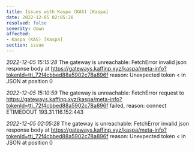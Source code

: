 ```yaml
---
title: Issues with Kaspa (KAS) [Kaspa]
date: 2022-12-05 02:05:28
resolved: false
severity: down
affected:
- Kaspa (KAS) [Kaspa]
section: issue
---
```


*2022-12-05 15:15:28* The gateway is unreachable: FetchError invalid json response body at https://gateways.kaffinp.xyz/kaspa/meta-info?tokenId=tti_72f4cbbed88a5902c78a896f reason: Unexpected token < in JSON at position 0

*2022-12-05 15:10:59* The gateway is unreachable: FetchError request to https://gateways.kaffinp.xyz/kaspa/meta-info?tokenId=tti_72f4cbbed88a5902c78a896f failed, reason: connect ETIMEDOUT 193.31.116.152:443

*2022-12-05 02:05:28* The gateway is unreachable: FetchError invalid json response body at https://gateways.kaffinp.xyz/kaspa/meta-info?tokenId=tti_72f4cbbed88a5902c78a896f reason: Unexpected token < in JSON at position 0